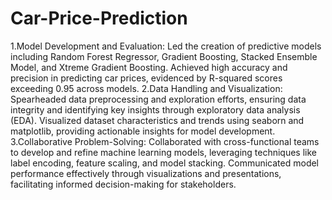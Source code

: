 # Car-Price-Prediction

1.Model Development and Evaluation: Led the creation of predictive models including Random Forest Regressor, Gradient Boosting, Stacked Ensemble Model, and Xtreme Gradient Boosting. Achieved high accuracy and precision in predicting car prices, evidenced by R-squared scores exceeding 0.95 across models.
2.Data Handling and Visualization: Spearheaded data preprocessing and exploration efforts, ensuring data integrity and identifying key insights through exploratory data analysis (EDA). Visualized dataset characteristics and trends using seaborn and matplotlib, providing actionable insights for model development.
3.Collaborative Problem-Solving: Collaborated with cross-functional teams to develop and refine machine learning models, leveraging techniques like label encoding, feature scaling, and model stacking. Communicated model performance effectively through visualizations and presentations, facilitating informed decision-making for stakeholders.
